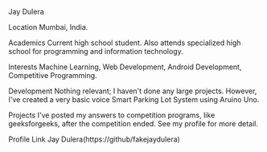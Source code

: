 Jay Dulera

Location
Mumbai, India.

Academics
Current high school student. Also attends specialized high school for programming and information technology.

Interests
Machine Learning, Web Development, Android Development, Competitive Programming. 

Development
Nothing relevant; I haven't done any large projects. However, I've created a very basic voice Smart Parking Lot System using Aruino Uno.

Projects
I've posted my answers to competition programs, like geeksforgeeks, after the competition ended. See my profile for more detail.

Profile Link
Jay Dulera(https://github/fakejaydulera)
